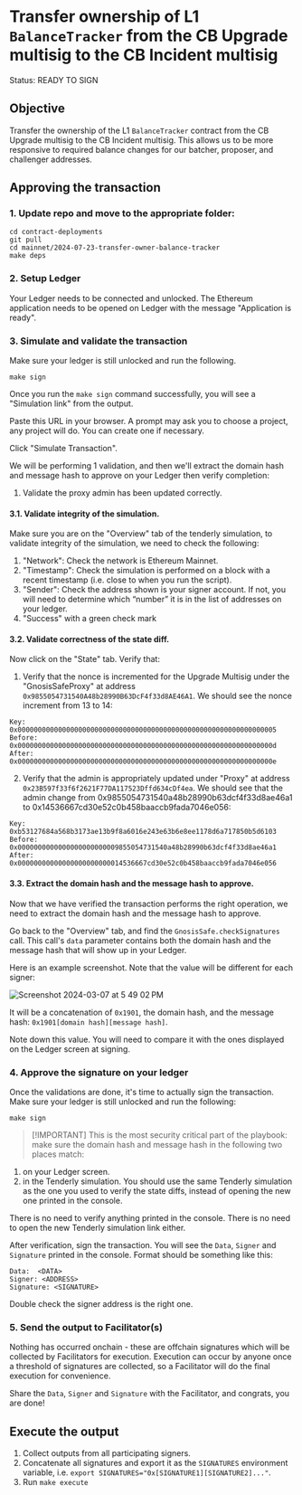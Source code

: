 # Transfer ownership of L1 `BalanceTracker` from the CB Upgrade multisig to the CB Incident multisig 

Status: READY TO SIGN

## Objective

Transfer the ownership of the L1 `BalanceTracker` contract from the CB Upgrade multisig to the CB Incident multisig.
This allows us to be more responsive to required balance changes for our batcher, proposer, and challenger addresses.

## Approving the transaction

### 1. Update repo and move to the appropriate folder:
```
cd contract-deployments
git pull
cd mainnet/2024-07-23-transfer-owner-balance-tracker
make deps
```

### 2. Setup Ledger

Your Ledger needs to be connected and unlocked. The Ethereum
application needs to be opened on Ledger with the message "Application
is ready".

### 3. Simulate and validate the transaction

Make sure your ledger is still unlocked and run the following.

``` shell
make sign
```

Once you run the `make sign` command successfully, you will see a "Simulation link" from the output.

Paste this URL in your browser. A prompt may ask you to choose a
project, any project will do. You can create one if necessary.

Click "Simulate Transaction".

We will be performing 1 validation, and then we'll extract the domain hash and
message hash to approve on your Ledger then verify completion:

1. Validate the proxy admin has been updated correctly.


#### 3.1. Validate integrity of the simulation.

Make sure you are on the "Overview" tab of the tenderly simulation, to
validate integrity of the simulation, we need to check the following:

1. "Network": Check the network is Ethereum Mainnet.
2. "Timestamp": Check the simulation is performed on a block with a
   recent timestamp (i.e. close to when you run the script).
3. "Sender": Check the address shown is your signer account. If not,
   you will need to determine which “number” it is in the list of
   addresses on your ledger.
4. "Success" with a green check mark 


#### 3.2. Validate correctness of the state diff.

Now click on the "State" tab. Verify that:

1. Verify that the nonce is incremented for the Upgrade Multisig under the "GnosisSafeProxy" at address `0x9855054731540A48b28990B63DcF4f33d8AE46A1`. We should see the nonce increment from 13 to 14:

```
Key: 0x0000000000000000000000000000000000000000000000000000000000000005
Before: 0x000000000000000000000000000000000000000000000000000000000000000d
After: 0x000000000000000000000000000000000000000000000000000000000000000e
```

2. Verify that the admin is appropriately updated under "Proxy" at address `0x23B597f33f6f2621F77DA117523Dffd634cDf4ea`.
We should see that the admin change from 0x9855054731540a48b28990b63dcf4f33d8ae46a1 to 0x14536667cd30e52c0b458baaccb9fada7046e056:

```
Key: 0xb53127684a568b3173ae13b9f8a6016e243e63b6e8ee1178d6a717850b5d6103
Before: 0x0000000000000000000000009855054731540a48b28990b63dcf4f33d8ae46a1
After: 0x00000000000000000000000014536667cd30e52c0b458baaccb9fada7046e056
```

#### 3.3. Extract the domain hash and the message hash to approve.

Now that we have verified the transaction performs the right
operation, we need to extract the domain hash and the message hash to
approve.

Go back to the "Overview" tab, and find the
`GnosisSafe.checkSignatures` call. This call's `data` parameter
contains both the domain hash and the message hash that will show up
in your Ledger.

Here is an example screenshot. Note that the value will be
different for each signer:

![Screenshot 2024-03-07 at 5 49 02 PM](https://github.com/base-org/contract-deployments/assets/84420280/1b7905f1-1350-4634-a804-7b4458d0ddc9)


It will be a concatenation of `0x1901`, the domain hash, and the
message hash: `0x1901[domain hash][message hash]`.

Note down this value. You will need to compare it with the ones
displayed on the Ledger screen at signing.

### 4. Approve the signature on your ledger

Once the validations are done, it's time to actually sign the
transaction. Make sure your ledger is still unlocked and run the
following:

``` shell
make sign
```

> [!IMPORTANT] This is the most security critical part of the
> playbook: make sure the domain hash and message hash in the
> following two places match:

1. on your Ledger screen.
2. in the Tenderly simulation. You should use the same Tenderly
   simulation as the one you used to verify the state diffs, instead
   of opening the new one printed in the console.

There is no need to verify anything printed in the console. There is
no need to open the new Tenderly simulation link either.

After verification, sign the transaction. You will see the `Data`,
`Signer` and `Signature` printed in the console. Format should be
something like this:

```
Data:  <DATA>
Signer: <ADDRESS>
Signature: <SIGNATURE>
```

Double check the signer address is the right one.

### 5. Send the output to Facilitator(s)

Nothing has occurred onchain - these are offchain signatures which
will be collected by Facilitators for execution. Execution can occur
by anyone once a threshold of signatures are collected, so a
Facilitator will do the final execution for convenience.

Share the `Data`, `Signer` and `Signature` with the Facilitator, and
congrats, you are done!


## Execute the output

1. Collect outputs from all participating signers.
2. Concatenate all signatures and export it as the `SIGNATURES`
   environment variable, i.e. `export
   SIGNATURES="0x[SIGNATURE1][SIGNATURE2]..."`.
3. Run `make execute`
